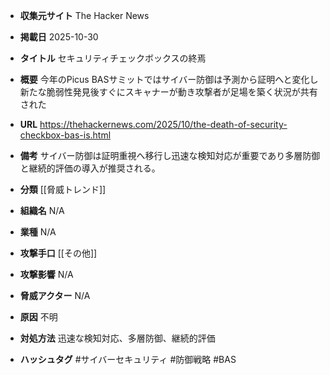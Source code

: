 - **収集元サイト**
The Hacker News

- **掲載日**
2025-10-30

- **タイトル**
セキュリティチェックボックスの終焉

- **概要**
今年のPicus BASサミットではサイバー防御は予測から証明へと変化し新たな脆弱性発見後すぐにスキャナーが動き攻撃者が足場を築く状況が共有された

- **URL**
https://thehackernews.com/2025/10/the-death-of-security-checkbox-bas-is.html

- **備考**
サイバー防御は証明重視へ移行し迅速な検知対応が重要であり多層防御と継続的評価の導入が推奨される。

- **分類**
[[脅威トレンド]]

- **組織名**
N/A

- **業種**
N/A

- **攻撃手口**
[[その他]]

- **攻撃影響**
N/A

- **脅威アクター**
N/A

- **原因**
不明

- **対処方法**
迅速な検知対応、多層防御、継続的評価

- **ハッシュタグ**
#サイバーセキュリティ #防御戦略 #BAS
